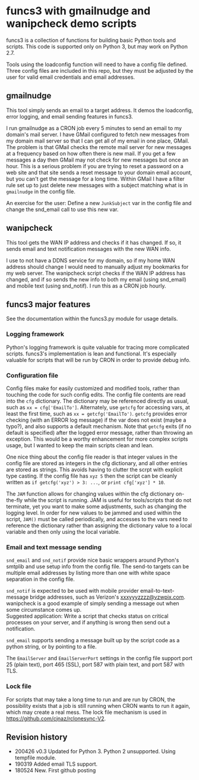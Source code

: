 # funcs3 with gmailnudge and wanipcheck demo scripts

funcs3 is a collection of functions for building basic Python tools and scripts.  This code is supported only on Python 3, but may work on Python 2.7.

Tools using the loadconfig function will need to have a config file defined.  Three config files are included in this repo, 
but they must be adjusted by the user for valid email credentials and email addresses.


## gmailnudge
This tool simply sends an email to a target address.  It demos the loadconfig, error logging, and email sending features in funcs3.

I run gmailnudge as a CRON job every 5 minutes to send an email to my domain's mail server.  I have GMail configured to fetch new
messages from my domain mail server so that I can get all of my email in one place, GMail.  The problem is that GMail checks the
remote mail server for new messages at a frequency based on how often there is new mail.  If you get a few messages a day then GMail
may not check for new messages but once an hour.  This is a serious problem if you are trying to reset a password on a web site and 
that site sends a reset message to your domain email account, but you can't get the message for a long time.  Within GMail I have a
filter rule set up to just delete new messages with a subject matching what is in `gmailnudge` in the config file.  

An exercise for the user:  Define a new `JunkSubject` var in the config file and change the snd_email call to use this new var.


## wanipcheck
This tool gets the WAN IP address and checks if it has changed.  If so, it sends email and text notification messages with the new 
WAN info.

I use to not have a DDNS service for my domain, so if my home WAN address should change I would need to manually adjust my bookmarks for my web server. The wanipcheck script checks if the WAN IP address has changed, and if so sends the new info to both my 
email (using snd_email) and mobile text (using snd_notif). I run this as a CRON job hourly.


## funcs3 major features

See the documentation within the funcs3.py module for usage details.

### Logging framework
Python's logging framework is quite valuable for tracing more complicated scripts.  funcs3's implementation is lean and functional.  It's 
especially valuable for scripts that will be run by CRON in order to provide debug info.


### Configuration file
Config files make for easily customized and modified tools, rather than touching the code for such config edits.  The config file 
contents are read into the `cfg` dictionary.  The dictionary may be referenced directly as usual, such as `xx = cfg['EmailTo']`.  Alternately, use
`getcfg` for accessing vars, at least the first time, such as `xx = getcfg('EmailTo')`.  `getcfg` provides error checking (with an ERROR log message) 
if the var does not exist (maybe a typo?), and also supports a default mechanism.  Note that `getcfg` exits (if no
default is specified) after the logged error message, rather than throwing an exception.  This would be a worthy enhancement for more complex scripts
usage, but I wanted to keep the main scripts clean and lean.

One nice thing about the config file reader is that integer values in the config file are stored as integers in the cfg dictionary, and 
all other entries are stored as strings.  This avoids having to clutter the scrpt with explicit type casting.  If the config file has 
`xyz 5` then the script can be cleanly written as `if getcfg('xyz') > 3: ...`, or `print cfg['xyz'] * 10`.  

The `JAM` function allows for changing values within the cfg dictionary on-the-fly while the script is running.  JAM is useful for 
tools/scripts that do not terminate, yet you want to make some adjustments, such as changing the logging level.  In order for new values to be 
jammed and used within the script, `JAM()` must be called periodically, and accesses to the vars need to reference the dictionary rather
than assigning the dictionary value to a local variable and then only using the local variable.

### Email and text message sending
`snd_email` and `snd_notif` provide nice basic wrappers around Python's smtplib and use setup info from the config file.  The send-to targets can be multiple
email addresses by listing more than one with white space separation in the config file.  

`snd_notif` is expected to be used with mobile provider 
email-to-text-message bridge addresses, such as Verizon's xxxyyyzzzz@vzwpix.com.  wanipcheck is a good example of simply sending a message
out when some circumstance comes up.  
Suggested application:  Write a script that checks status on critical processes on your server, and if anything
is wrong then send out a notification.

`snd_email` supports sending a message built up by the script code as a python string, or by pointing to a file.  

The `EmailServer` and `EmailServerPort` settings in the config file support port 25 (plain text), port 465 (SSL), port 587 with plain text, and port 587 with TLS.

### Lock file
For scripts that may take a long time to run and are run by CRON, the possibility exists that a job is still running when CRON wants to 
run it again, which may create a real mess.  The lock file mechanism is used in https://github.com/cjnaz/rclonesync-V2.  


## Revision history
- 200426 v0.3  Updated for Python 3. Python 2 unsupported.  Using tempfile module.
- 190319  Added email TLS support.  
- 180524  New.  First github posting

